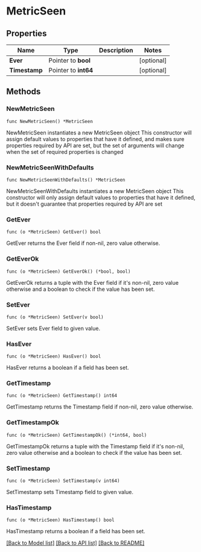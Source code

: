 # MetricSeen

## Properties

Name | Type | Description | Notes
------------ | ------------- | ------------- | -------------
**Ever** | Pointer to **bool** |  | [optional] 
**Timestamp** | Pointer to **int64** |  | [optional] 

## Methods

### NewMetricSeen

`func NewMetricSeen() *MetricSeen`

NewMetricSeen instantiates a new MetricSeen object
This constructor will assign default values to properties that have it defined,
and makes sure properties required by API are set, but the set of arguments
will change when the set of required properties is changed

### NewMetricSeenWithDefaults

`func NewMetricSeenWithDefaults() *MetricSeen`

NewMetricSeenWithDefaults instantiates a new MetricSeen object
This constructor will only assign default values to properties that have it defined,
but it doesn't guarantee that properties required by API are set

### GetEver

`func (o *MetricSeen) GetEver() bool`

GetEver returns the Ever field if non-nil, zero value otherwise.

### GetEverOk

`func (o *MetricSeen) GetEverOk() (*bool, bool)`

GetEverOk returns a tuple with the Ever field if it's non-nil, zero value otherwise
and a boolean to check if the value has been set.

### SetEver

`func (o *MetricSeen) SetEver(v bool)`

SetEver sets Ever field to given value.

### HasEver

`func (o *MetricSeen) HasEver() bool`

HasEver returns a boolean if a field has been set.

### GetTimestamp

`func (o *MetricSeen) GetTimestamp() int64`

GetTimestamp returns the Timestamp field if non-nil, zero value otherwise.

### GetTimestampOk

`func (o *MetricSeen) GetTimestampOk() (*int64, bool)`

GetTimestampOk returns a tuple with the Timestamp field if it's non-nil, zero value otherwise
and a boolean to check if the value has been set.

### SetTimestamp

`func (o *MetricSeen) SetTimestamp(v int64)`

SetTimestamp sets Timestamp field to given value.

### HasTimestamp

`func (o *MetricSeen) HasTimestamp() bool`

HasTimestamp returns a boolean if a field has been set.


[[Back to Model list]](../README.md#documentation-for-models) [[Back to API list]](../README.md#documentation-for-api-endpoints) [[Back to README]](../README.md)


